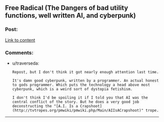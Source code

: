 ## Free Radical (The Dangers of bad utility functions, well written AI, and cyberpunk)

### Post:

[Link to content](http://www.shamusyoung.com/shocked/)

### Comments:

- u/traverseda:
  ```
  Repost, but I don't think it got nearly enough attention last time.

  It's damn good cyberpunk, written by a programmer. An actual honest to gods programmer. Which puts the technology a head above most cyberpunk, which is a weird sort of dystopia fetishism.

  I don't think I'd be spoiling it if I told you that AI was the central conflict of the story. But he does a very good job deconstructing the "[A.I. Is a Crapshoot](http://tvtropes.org/pmwiki/pmwiki.php/Main/AIIsACrapshoot)" trope.
  ```

---


